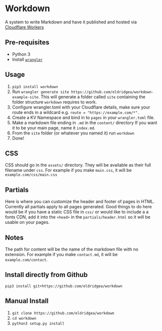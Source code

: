 # Workdown

A system to write Markdown and have it published and hosted via [Cloudflare Workers](https://workers.cloudflare.com/)

## Pre-requisites
* Python 3
* Install [`wrangler`](https://github.com/cloudflare/wrangler)

## Usage
1. `pip3 install workdown`
2. Run `wrangler generate site https://github.com/eldridgea/workdown-example-site`. This will generate a folder called `site` containing the folder structure `workdown` requires to work. 
3. Configure wrangler.toml with your Cloudflare details, make sure your route ends in a wildcard e.g. `route = "https://example.com/*".`
4. Create a KV Namespace and bind in to `pages` in your `wrangler.toml` file.
5. Make a markdown file ending in `.md` in the `content/` directory If you want it to be your main page, name it `index.md`.
6. From the `site` folder (or whatever you named it) run `workdown`
9. Done!

## CSS
CSS should go in the `assets/` directory. They will be available as their full filename under `css`. For example if you make `main.css`, it will be `example.com/css/main.css`

## Partials
Here is where you can customize the header and footer of pages in HTML. Currently all partials apply to all pages generated. Good things to do here would be if you have a static CSS file in `css/` or would like to include a a fonts CDN, add it into the `<head>` in the `partials/header.html` so it will be usable on your pages. 

## Notes
The path for content will be the name of the markdown file with no extension. For example if you make `contact.md`, it will be `example.com/contact`.

## Install directly from Github
`pip3 install git+https://github.com/eldridgea/workdown`

## Manual Install
1. `git clone https://github.com/eldridgea/workdown`
2. `cd workdown`
3. `python3 setup.py install`
